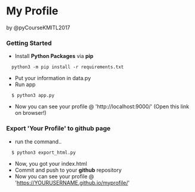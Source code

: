 # My Profile
by @pyCourseKMITL2017
### Getting Started
- Install **Python Packages** via **pip**
```
  python3 -m pip install -r requirements.txt
```
- Put your information in data.py
- Run app
```
  $ python3 app.py
```
- Now you can see your profile @ 'http://localhost:9000/' (Open this link on browser!)

### Export 'Your Profile' to github page
- run the command..
```
  $ python3 export_html.py
```
- Now, you got your index.html
- Commit and push to your **github** repository
- Now you can see your profile @ 'https://YOURUSERNAME.github.io/myprofile/'
